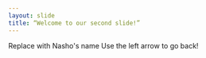 ```yaml
---
layout: slide
title: “Welcome to our second slide!”
---
```

Replace with Nasho's name
Use the left arrow to go back!
